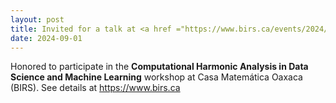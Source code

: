 ```yaml
---
layout: post
title: Invited for a talk at <a href ="https://www.birs.ca/events/2024/5-day-workshops/24w5288/schedule" target="_blank" rel="noopener noreferrer">BIRS Workshop on Computational Harmonic Analysis</a> in Oaxaca, MX
date: 2024-09-01
---
```

Honored to participate in the **Computational Harmonic Analysis in Data Science and Machine Learning** workshop at Casa Matemática Oaxaca (BIRS). See details at https://www.birs.ca
